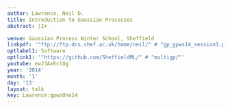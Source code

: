 ```yaml
---
author: Lawrence, Neil D.
title: Introduction to Gaussian Processes
abstract: |2+

venue: Gaussian Process Winter School, Sheffield
linkpdf: '"ftp://ftp.dcs.shef.ac.uk/home/neil/" # "gp_gpws14_session3.pdf"'
optlabel1: Software
optlink1: '"https://github.com/SheffieldML/" # "multigp/"'
youtube: ewJ3AxKclOg
year: '2014'
month: '1'
day: '13'
layout: talk
key: Lawrence:gpwsOne14
---
```

